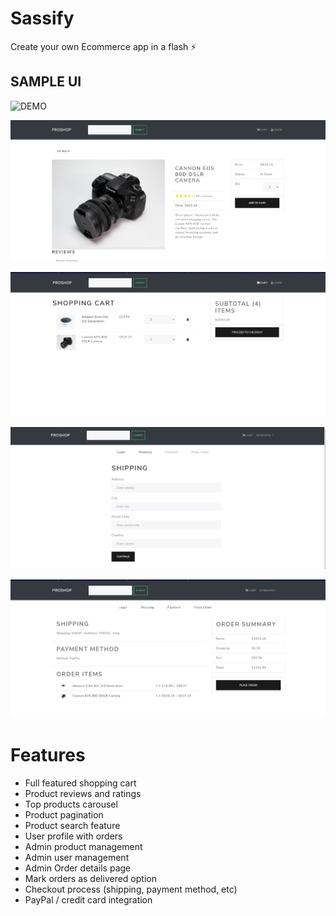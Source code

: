 # Sassify
Create your own Ecommerce app in a flash ⚡

## SAMPLE UI
![DEMO](https://github.com/bradtraversy/proshop_mern/blob/master/uploads/Screen%20Shot%202020-09-29%20at%205.50.52%20PM.png)

![DEMO](https://raw.githubusercontent.com/Sitispeaks/Sassify/main/product_details.png)

![DEMO](https://raw.githubusercontent.com/Sitispeaks/Sassify/main/cart.png)

![DEMO](https://raw.githubusercontent.com/Sitispeaks/Sassify/main/shipping.png)

![DEMO](https://raw.githubusercontent.com/Sitispeaks/Sassify/main/placeorder.png)


# Features
* Full featured shopping cart
* Product reviews and ratings
* Top products carousel
* Product pagination
* Product search feature
* User profile with orders
* Admin product management
* Admin user management
* Admin Order details page
* Mark orders as delivered option
* Checkout process (shipping, payment method, etc)
* PayPal / credit card integration
